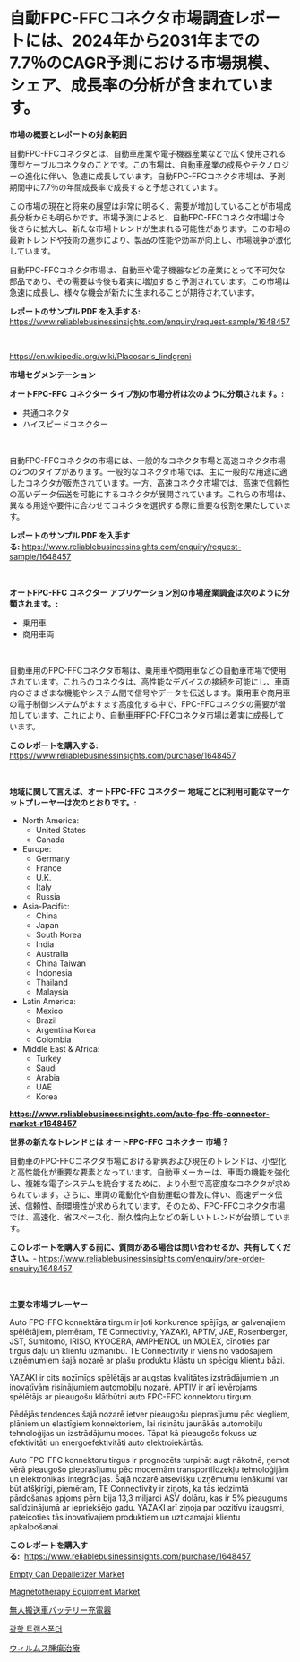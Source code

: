 <p><h1>自動FPC-FFCコネクタ市場調査レポートには、2024年から2031年までの7.7％のCAGR予測における市場規模、シェア、成長率の分析が含まれています。</h1></p><p><strong>市場の概要とレポートの対象範囲</strong></p>
<p><p>自動FPC-FFCコネクタとは、自動車産業や電子機器産業などで広く使用される薄型ケーブルコネクタのことです。この市場は、自動車産業の成長やテクノロジーの進化に伴い、急速に成長しています。自動FPC-FFCコネクタ市場は、予測期間中に7.7％の年間成長率で成長すると予想されています。</p><p>この市場の現在と将来の展望は非常に明るく、需要が増加していることが市場成長分析からも明らかです。市場予測によると、自動FPC-FFCコネクタ市場は今後さらに拡大し、新たな市場トレンドが生まれる可能性があります。この市場の最新トレンドや技術の進歩により、製品の性能や効率が向上し、市場競争が激化しています。</p><p>自動FPC-FFCコネクタ市場は、自動車や電子機器などの産業にとって不可欠な部品であり、その需要は今後も着実に増加すると予測されています。この市場は急速に成長し、様々な機会が新たに生まれることが期待されています。</p></p>
<p><strong>レポートのサンプル PDF を入手する:</strong> <a href="https://www.reliablebusinessinsights.com/enquiry/request-sample/1648457">https://www.reliablebusinessinsights.com/enquiry/request-sample/1648457</a></p>
<p>&nbsp;</p>
<p><a href="https://en.wikipedia.org/wiki/Placosaris_lindgreni">https://en.wikipedia.org/wiki/Placosaris_lindgreni</a></p>
<p><strong>市場セグメンテーション</strong></p>
<p><strong>オートFPC-FFC コネクター タイプ別の市場分析は次のように分類されます。:</strong></p>
<p><ul><li>共通コネクタ</li><li>ハイスピードコネクター</li></ul></p>
<p>&nbsp;</p>
<p><p>自動FPC-FFCコネクタの市場には、一般的なコネクタ市場と高速コネクタ市場の2つのタイプがあります。一般的なコネクタ市場では、主に一般的な用途に適したコネクタが販売されています。一方、高速コネクタ市場では、高速で信頼性の高いデータ伝送を可能にするコネクタが展開されています。これらの市場は、異なる用途や要件に合わせてコネクタを選択する際に重要な役割を果たしています。</p></p>
<p><strong>レポートのサンプル PDF を入手する:</strong>&nbsp;<a href="https://www.reliablebusinessinsights.com/enquiry/request-sample/1648457">https://www.reliablebusinessinsights.com/enquiry/request-sample/1648457</a></p>
<p>&nbsp;</p>
<p><strong> オートFPC-FFC コネクター アプリケーション別の市場産業調査は次のように分類されます。:</strong></p>
<p><ul><li>乗用車</li><li>商用車両</li></ul></p>
<p>&nbsp;</p>
<p><p>自動車用のFPC-FFCコネクタ市場は、乗用車や商用車などの自動車市場で使用されています。これらのコネクタは、高性能なデバイスの接続を可能にし、車両内のさまざまな機能やシステム間で信号やデータを伝送します。乗用車や商用車の電子制御システムがますます高度化する中で、FPC-FFCコネクタの需要が増加しています。これにより、自動車用FPC-FFCコネクタ市場は着実に成長しています。</p></p>
<p><strong>このレポートを購入する:</strong>&nbsp; <a href="https://www.reliablebusinessinsights.com/purchase/1648457">https://www.reliablebusinessinsights.com/purchase/1648457</a></p>
<p>&nbsp;</p>
<p><strong>地域に関して言えば、オートFPC-FFC コネクター 地域ごとに利用可能なマーケットプレーヤーは次のとおりです。:</strong></p>
<p><ul>
    <li>
        North America:
        <ul>
            <li>United States</li>
            <li>Canada</li>
        </ul>
    </li>
    <li>
        Europe:
        <ul>
            <li>Germany</li>
            <li>France</li>
            <li>U.K.</li>
            <li>Italy</li>
            <li>Russia</li>
        </ul>
    </li>
    <li>
        Asia-Pacific:
        <ul>
            <li>China</li>
            <li>Japan</li>
            <li>South Korea</li>
            <li>India</li>
            <li>Australia</li>
            <li>China Taiwan</li>
            <li>Indonesia</li>
            <li>Thailand</li>
            <li>Malaysia</li>
        </ul>
    </li>
    <li>
        Latin America:
        <ul>
            <li>Mexico</li>
            <li>Brazil</li>
            <li>Argentina Korea</li>
            <li>Colombia</li>
        </ul>
    </li>
    <li>
        Middle East & Africa:
        <ul>
            <li>Turkey</li>
            <li>Saudi</li>
            <li>Arabia</li>
            <li>UAE</li>
            <li>Korea</li>
        </ul>
    </li>
    </ul></p>
<p><strong><a href="https://www.reliablebusinessinsights.com/auto-fpc-ffc-connector-market-r1648457">https://www.reliablebusinessinsights.com/auto-fpc-ffc-connector-market-r1648457</a></strong>&nbsp;</p>
<p><strong>世界の新たなトレンドとは オートFPC-FFC コネクター 市場？</strong></p>
<p><p>自動車のFPC-FFCコネクタ市場における新興および現在のトレンドは、小型化と高性能化が重要な要素となっています。自動車メーカーは、車両の機能を強化し、複雑な電子システムを統合するために、より小型で高密度なコネクタが求められています。さらに、車両の電動化や自動運転の普及に伴い、高速データ伝送、信頼性、耐環境性が求められています。そのため、FPC-FFCコネクタ市場では、高速化、省スペース化、耐久性向上などの新しいトレンドが台頭しています。</p></p>
<p><strong>このレポートを購入する前に、質問がある場合は問い合わせるか、共有してください。</strong>- <a href="https://www.reliablebusinessinsights.com/enquiry/pre-order-enquiry/1648457">https://www.reliablebusinessinsights.com/enquiry/pre-order-enquiry/1648457</a></p>
<p>&nbsp;</p>
<p><strong>主要な市場プレーヤー</strong></p>
<p><p>Auto FPC-FFC konnektāra tirgum ir ļoti konkurence spējīgs, ar galvenajiem spēlētājiem, piemēram, TE Connectivity, YAZAKI, APTIV, JAE, Rosenberger, JST, Sumitomo, IRISO, KYOCERA, AMPHENOL un MOLEX, cīnoties par tirgus daļu un klientu uzmanību. TE Connectivity ir viens no vadošajiem uzņēmumiem šajā nozarē ar plašu produktu klāstu un spēcīgu klientu bāzi.</p><p>YAZAKI ir cits nozīmīgs spēlētājs ar augstas kvalitātes izstrādājumiem un inovatīvām risinājumiem automobiļu nozarē. APTIV ir arī ievērojams spēlētājs ar pieaugošu klātbūtni auto FPC-FFC konnektoru tirgum.</p><p>Pēdējās tendences šajā nozarē ietver pieaugošu pieprasījumu pēc viegliem, plāniem un elastīgiem konnektoriem, lai risinātu jaunākās automobiļu tehnoloģijas un izstrādājumu modes. Tāpat kā pieaugošs fokuss uz efektivitāti un energoefektivitāti auto elektroiekārtās.</p><p>Auto FPC-FFC konnektoru tirgus ir prognozēts turpināt augt nākotnē, ņemot vērā pieaugošo pieprasījumu pēc modernām transportlīdzekļu tehnoloģijām un elektronikas integrācijas. Šajā nozarē atsevišķu uzņēmumu ienākumi var būt atšķirīgi, piemēram, TE Connectivity ir ziņots, ka tās iedzimtā pārdošanas apjoms pērn bija 13,3 miljardi ASV dolāru, kas ir 5% pieaugums salīdzinājumā ar iepriekšējo gadu. YAZAKI arī ziņoja par pozitīvu izaugsmi, pateicoties tās inovatīvajiem produktiem un uzticamajai klientu apkalpošanai.</p></p>
<p><strong>このレポートを購入する:</strong>&nbsp;&nbsp;<a href="https://www.reliablebusinessinsights.com/purchase/1648457">https://www.reliablebusinessinsights.com/purchase/1648457</a></p>
<p><p><a href="https://github.com/EbonyHane1955/Market-Research-Report-List-1/blob/main/empty-can-depalletizer-market.md">Empty Can Depalletizer Market</a></p><p><a href="https://www.linkedin.com/pulse/magnetotherapy-equipment-market-furnishes-information-dwvje">Magnetotherapy Equipment Market</a></p><p><a href="https://medium.com/@jaylonlesch1993/%E8%87%AA%E5%8B%95%E8%AA%98%E5%B0%8E%E8%BB%8A%E4%B8%A1%E3%83%90%E3%83%83%E3%83%86%E3%83%AA%E3%83%BC%E5%85%85%E9%9B%BB%E5%99%A8%E5%B8%82%E5%A0%B4%E3%81%AE%E6%88%90%E9%95%B7%E5%B1%95%E6%9C%9B%E3%81%AF-2024%E5%B9%B4%E3%81%8B%E3%82%892031%E5%B9%B4%E3%81%BE%E3%81%A7%E3%81%A7-%E5%B8%82%E5%A0%B4%E3%81%AE%E3%83%88%E3%83%AC%E3%83%B3%E3%83%89%E5%88%86%E6%9E%90%E3%81%AB%E3%82%88%E3%82%8B%E3%82%A2%E3%83%97%E3%83%AA%E3%82%B1%E3%83%BC%E3%82%B7%E3%83%A7%E3%83%B3-%E5%9C%B0%E5%9F%9F%E3%81%AE%E8%A6%96%E7%82%B9-%E3%81%8A%E3%82%88%E3%81%B3%E5%8F%8E%E7%9B%8A%E3%81%AB%E3%82%88%E3%81%A3%E3%81%A6-%E3%81%AE%E5%B9%B4%E9%96%93%E6%88%90%E9%95%B7%E7%8E%87%E3%81%A7%E8%A6%8B%E7%A9%8D%E3%82%82%E3%82%89%E3%82%8C%E3%81%A6%E3%81%84%E3%81%BE%E3%81%99-8398c97e0d37">無人搬送車バッテリー充電器</a></p><p><a href="https://github.com/shade463/Market-Research-Report-List-1/blob/main/1756731168581.md">광학 트랜스폰더</a></p><p><a href="https://medium.com/@austinjames1907/%E3%82%A6%E3%82%A3%E3%83%AB%E3%83%A0%E3%82%B9%E8%85%AB%E7%98%8D%E6%B2%BB%E7%99%82%E5%B8%82%E5%A0%B4%E3%81%AE%E6%96%B0%E8%88%88%E3%83%88%E3%83%AC%E3%83%B3%E3%83%89%E3%81%A82024%E5%B9%B4%E3%81%8B%E3%82%892031%E5%B9%B4%E3%81%BE%E3%81%A7%E3%81%AE%E5%B0%86%E6%9D%A5%E5%B1%95%E6%9C%9B-4e56509929e4">ウィルムス腫瘍治療</a></p></p>